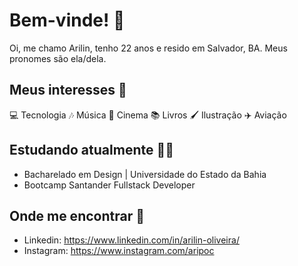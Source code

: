 # Bem-vinde! :wave:

Oi, me chamo Arilin, tenho 22 anos e resido em Salvador, BA. Meus pronomes são ela/dela.

## Meus interesses 💭
💻 Tecnologia
🎶 Música
🎥 Cinema
📚 Livros
🖌️ Ilustração
✈️ Aviação

## Estudando atualmente 👩‍🎓
 - Bacharelado em Design | Universidade do Estado da Bahia
 - Bootcamp Santander Fullstack Developer

## Onde me encontrar 🔎
 - Linkedin: https://www.linkedin.com/in/arilin-oliveira/
 - Instagram: https://www.instagram.com/aripoc

<!---
arilinoliveira/arilinoliveira is a ✨ special ✨ repository because its `README.md` (this file) appears on your GitHub profile.
You can click the Preview link to take a look at your changes.
--->

